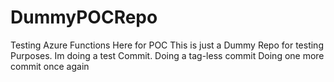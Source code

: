# DummyPOCRepo
Testing Azure Functions Here for POC
This is just a Dummy Repo for testing Purposes.
Im doing a test Commit.
Doing a tag-less commit
Doing one more commit
once again

